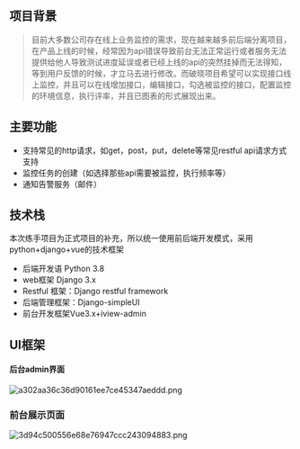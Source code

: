 ## 项目背景

>目前大多数公司存在线上业务监控的需求，现在越来越多前后端分离项目，在产品上线的时候，经常因为api错误导致前台无法正常运行或者服务无法提供给他人导致测试进度延误或者已经上线的api的突然挂掉而无法得知，等到用户反馈的时候，才立马去进行修改。而破晓项目希望可以实现接口线上监控，并且可以在线增加接口，编辑接口，勾选被监控的接口，配置监控的环境信息，执行评率，并且已图表的形式展现出来。

## 主要功能

* 支持常见的http请求，如get，post，put，delete等常见restful api请求方式支持
* 监控任务的创建（如选择那些api需要被监控，执行频率等）
* 通知告警服务（邮件）


## 技术栈

本次练手项目为正式项目的补充，所以统一使用前后端开发模式，采用python+django+vue的技术框架

* 后端开发语 Python 3.8
* web框架 Django 3.x
* Restful 框架：Django restful framework
* 后端管理框架：Django-simpleUI
* 前台开发框架Vue3.x+iview-admin


## UI框架
#### 后台admin界面
![a302aa36c36d90161ee7ce45347aeddd.png](en-resource://database/509:0)

### 前台展示页面

![3d94c500556e68e76947ccc243094883.png](en-resource://database/511:0)
